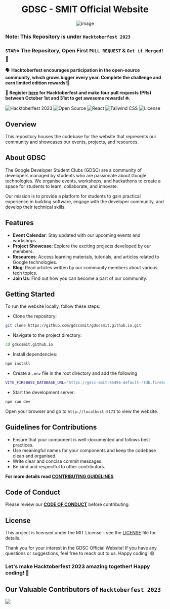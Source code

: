 <div align=center>
<h1>GDSC - SMIT Official Website</h1>
  
![image](https://github.com/gdscsmit/gdscsmit.github.io/assets/90945182/da714f35-81d3-460a-bcc8-ec13b486ab4c)

</div>

### Note: This Repository is under `Hacktoberfest 2023`
### `STAR`⭐ The Repository, Open First `PULL REQUEST` & `Get it Merged!` 🎉
🗣 **Hacktoberfest encourages participation in the open-source community, which grows bigger every year. Complete the challenge and earn limited edition rewards!🚀**

📢 **Register [here](https://hacktoberfest.com) for Hacktoberfest and make four pull requests (PRs) between October 1st and 31st to get awesome rewards! 🔥.**

![Hacktoberfest 2023](https://img.shields.io/badge/Hacktoberfest-2023-blueviolet.svg)
![Open Source](https://img.shields.io/badge/Open%20Source-Yes-brightgreen.svg)
![React](https://img.shields.io/badge/React-^18.2.0-blue.svg)
![Tailwind CSS](https://img.shields.io/badge/Tailwind%20CSS-^2.2.19-38B2AC.svg)
![License](https://img.shields.io/badge/License-MIT-brightgreen.svg)


## Overview
This repository houses the codebase for the website that represents our community and showcases our events, projects, and resources.

## About GDSC
The Google Developer Student Clubs (GDSC) are a community of developers managed by students who are passionate about Google technologies. We organise events, workshops, and hackathons to create a space for students to learn, collaborate, and innovate.

Our mission is to provide a platform for students to gain practical experience in building software, engage with the developer community, and develop their technical skills.

## Features
- **Event Calendar**: Stay updated with our upcoming events and workshops.
- **Project Showcase**: Explore the exciting projects developed by our members.
- **Resources**: Access learning materials, tutorials, and articles related to Google technologies.
- **Blog**: Read articles written by our community members about various tech topics.
- **Join Us**: Find out how you can become a part of our community.

## Getting Started
To run the website locally, follow these steps:

- Clone the repository:
```bash
git clone https://github.com/gdscsmit/gdscsmit.github.io.git
```
- Navigate to the project directory:
```bash
cd gdscsmit.github.io
```
- Install dependencies:
```bash
npm install
```
- Create a `.env` file in the root directory and add the following
```bash
VITE_FIREBASE_DATABASE_URL="https://gdsc-smit-85496-default-rtdb.firebaseio.com"
```
- Start the development server:
```sql
npm run dev
```
Open your browser and go to `http://localhost:5173` to view the website.

## Guidelines for Contributions

- Ensure that your component is well-documented and follows best practices.
- Use meaningful names for your components and keep the codebase clean and organised.
- Write clear and concise commit messages.
- Be kind and respectful to other contributors.

**For more details read [CONTRIBUTING GUIDELINES](CONTRIBUTING.md)**

## Code of Conduct
Please review our **[CODE OF CONDUCT](CODE_OF_CONDUCT.md)** before contributing.

## License
This project is licensed under the MIT License - see the [LICENSE](./LICENSE) file for details.

Thank you for your interest in the GDSC Official Website! If you have any questions or suggestions, feel free to reach out to us. Happy coding! 😄

### Let's make Hacktoberfest 2023 amazing together! Happy coding! 🎉

## Our Valuable Contributors of `Hacktoberfest 2023`

<img src="https://contrib.rocks/image?repo=gdscsmit/gdscsmit.github.io" />
